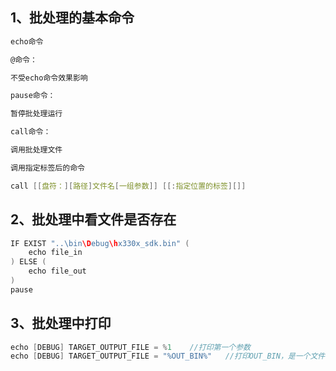 
## 1、批处理的基本命令
````C
echo命令

@命令：

不受echo命令效果影响

pause命令：

暂停批处理运行

call命令：

调用批处理文件

调用指定标签后的命令

call [[盘符：][路径]文件名[一组参数]] [[:指定位置的标签][]]
````

## 2、批处理中看文件是否存在
````C
IF EXIST "..\bin\Debug\hx330x_sdk.bin" (
    echo file_in
) ELSE (
    echo file_out
)
pause
````

## 3、批处理中打印
````C
echo [DEBUG] TARGET_OUTPUT_FILE = %1    //打印第一个参数
echo [DEBUG] TARGET_OUTPUT_FILE = "%OUT_BIN%"   //打印OUT_BIN，是一个文件目录
````
